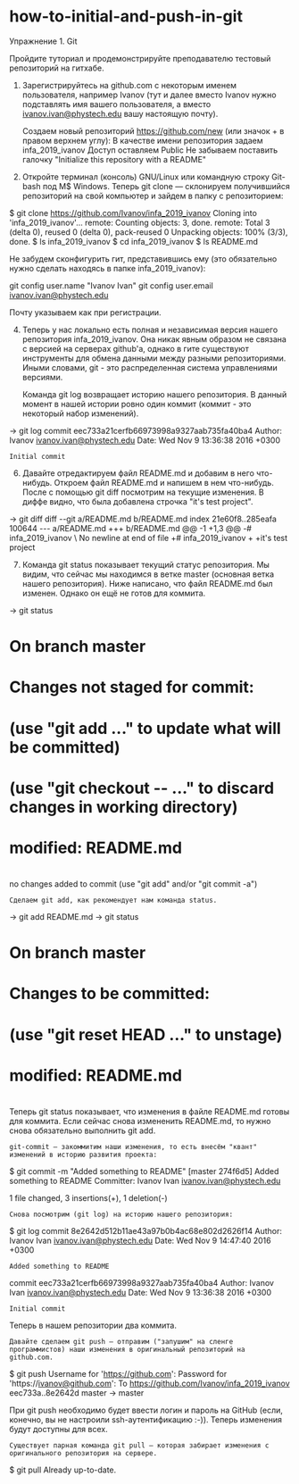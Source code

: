 # how-to-initial-and-push-in-git


Упражнение 1. Git

Пройдите туториал и продемонстрируйте преподавателю тестовый репозиторий на гитхабе.

1. Зарегистрируйтесь на github.com с некоторым именем пользователя, например Ivanov (тут и далее вместо Ivanov нужно подставлять имя вашего пользователя, а вместо ivanov.ivan@phystech.edu вашу настоящую почту).

    Создаем новый репозиторий https://github.com/new (или значок + в правом верхнем углу):
        В качестве имени репозитория задаем infa_2019_ivanov
        Доступ оставляем Public
        Не забываем поставить галочку "Initialize this repository with a README"

3. Откройте терминал (консоль) GNU/Linux или командную строку Git-bash под M$ Windows. Теперь git clone — склонируем получившийся репозиторий на свой компьютер и зайдем в папку с репозиторием:

$ git clone https://github.com/Ivanov/infa_2019_ivanov
Cloning into 'infa_2019_ivanov'...
remote: Counting objects: 3, done.
remote: Total 3 (delta 0), reused 0 (delta 0), pack-reused 0
Unpacking objects: 100% (3/3), done.
$ ls
infa_2019_ivanov
$ cd infa_2019_ivanov
$ ls
README.md

Не забудем сконфигурить гит, представившись ему (это обязательно нужно сделать находясь в папке infa_2019_ivanov):

git config user.name "Ivanov Ivan"
git config user.email ivanov.ivan@phystech.edu

Почту указываем как при регистрации.

4. Теперь у нас локально есть полная и независимая версия нашего репозитория infa_2019_ivanov. Она никак явным образом не связана с версией на серверах github'а, однако в гите существуют инструменты для обмена данными между разными репозиториями. Иными словами, git - это распределенная система управлениями версиями.

    Команда git log возвращает историю нашего репозитория. В данный момент в нашей истории ровно один коммит (коммит - это некоторый набор изменений).

-> git log
commit eec733a21cerfb66973998a9327aab735fa40ba4
Author: Ivanov <ivanov.ivan@phystech.edu>
Date:   Wed Nov 9 13:36:38 2016 +0300

    Initial commit

6. Давайте отредактируем файл README.md и добавим в него что-нибудь. Откроем файл README.md и напишем в нем что-нибудь. После с помощью git diff посмотрим на текущие изменения. В диффе видно, что была добавлена строчка "it's test project".

-> git diff
diff --git a/README.md b/README.md
index 21e60f8..285eafa 100644
--- a/README.md
+++ b/README.md
@@ -1 +1,3 @@
-# infa_2019_ivanov
\ No newline at end of file
+# infa_2019_ivanov
+
+it's test project

7. Команда git status показывает текущий статус репозитория. Мы видим, что сейчас мы находимся в ветке master (основная ветка нашего репозитория). Ниже написано, что файл README.md был изменен. Однако он ещё не готов для коммита.

-> git status
# On branch master
# Changes not staged for commit:
#   (use "git add <file>..." to update what will be committed)
#   (use "git checkout -- <file>..." to discard changes in working directory)
#
#    modified:   README.md
#
no changes added to commit (use "git add" and/or "git commit -a")

    Сделаем git add, как рекомендует нам команда status.

-> git add README.md
-> git status
# On branch master
# Changes to be committed:
#   (use "git reset HEAD <file>..." to unstage)
#
#    modified:   README.md
#

Теперь git status показывает, что изменения в файле README.md готовы для коммита. Если сейчас снова измененить README.md, то нужно снова обязательно выполнить git add.

    git-commit — закоммитим наши изменения, то есть внесём "квант" изменений в историю развития проекта:

$ git commit -m "Added something to README"
[master 274f6d5] Added something to README
 Committer: Ivanov Ivan <ivanov.ivan@phystech.edu>

 1 file changed, 3 insertions(+), 1 deletion(-)

    Снова посмотрим (git log) на историю нашего репозитория:

$ git log
commit 8e2642d512b11ae43a97b0b4ac68e802d2626f14
Author: Ivanov Ivan <ivanov.ivan@phystech.edu>
Date:   Wed Nov 9 14:47:40 2016 +0300

    Added something to README

commit eec733a21cerfb66973998a9327aab735fa40ba4
Author: Ivanov Ivan <ivanov.ivan@phystech.edu>
Date:   Wed Nov 9 13:36:38 2016 +0300

    Initial commit

Теперь в нашем репозитории два коммита.

    Давайте сделаем git push — отправим ("запушим" на сленге программистов) наши изменения в оригинальный репозиторий на github.com.

$ git push
Username for 'https://github.com': <username>
Password for 'https://ivanov@github.com': <password>
To https://github.com/Ivanov/infa_2019_ivanov
   eec733a..8e2642d  master -> master

При git push необходимо будет ввести логин и пароль на GitHub (если, конечно, вы не настроили ssh-аутентификацию :-)). Теперь изменения будут доступны для всех.

    Существует парная команда git pull — которая забирает изменения с оригинального репозитория на сервере.

$ git pull
Already up-to-date.

